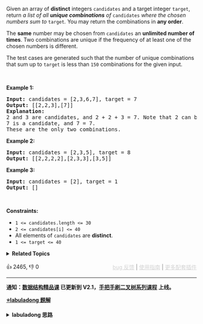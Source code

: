 <p>Given an array of <strong>distinct</strong> integers <code>candidates</code> and a target integer <code>target</code>, return <em>a list of all <strong>unique combinations</strong> of </em><code>candidates</code><em> where the chosen numbers sum to </em><code>target</code><em>.</em> You may return the combinations in <strong>any order</strong>.</p>

<p>The <strong>same</strong> number may be chosen from <code>candidates</code> an <strong>unlimited number of times</strong>. Two combinations are unique if the <span data-keyword="frequency-array">frequency</span> of at least one of the chosen numbers is different.</p>

<p>The test cases are generated such that the number of unique combinations that sum up to <code>target</code> is less than <code>150</code> combinations for the given input.</p>

<p>&nbsp;</p> 
<p><strong class="example">Example 1:</strong></p>

<pre>
<strong>Input:</strong> candidates = [2,3,6,7], target = 7
<strong>Output:</strong> [[2,2,3],[7]]
<strong>Explanation:</strong>
2 and 3 are candidates, and 2 + 2 + 3 = 7. Note that 2 can be used multiple times.
7 is a candidate, and 7 = 7.
These are the only two combinations.
</pre>

<p><strong class="example">Example 2:</strong></p>

<pre>
<strong>Input:</strong> candidates = [2,3,5], target = 8
<strong>Output:</strong> [[2,2,2,2],[2,3,3],[3,5]]
</pre>

<p><strong class="example">Example 3:</strong></p>

<pre>
<strong>Input:</strong> candidates = [2], target = 1
<strong>Output:</strong> []
</pre>

<p>&nbsp;</p> 
<p><strong>Constraints:</strong></p>

<ul> 
 <li><code>1 &lt;= candidates.length &lt;= 30</code></li> 
 <li><code>2 &lt;= candidates[i] &lt;= 40</code></li> 
 <li>All elements of <code>candidates</code> are <strong>distinct</strong>.</li> 
 <li><code>1 &lt;= target &lt;= 40</code></li> 
</ul>

<details><summary><strong>Related Topics</strong></summary>数组 | 回溯</details><br>

<div>👍 2465, 👎 0<span style='float: right;'><span style='color: gray;'><a href='https://github.com/labuladong/fucking-algorithm/discussions/939' target='_blank' style='color: lightgray;text-decoration: underline;'>bug 反馈</a> | <a href='https://labuladong.gitee.io/article/fname.html?fname=jb插件简介' target='_blank' style='color: lightgray;text-decoration: underline;'>使用指南</a> | <a href='https://labuladong.github.io/algo/images/others/%E5%85%A8%E5%AE%B6%E6%A1%B6.jpg' target='_blank' style='color: lightgray;text-decoration: underline;'>更多配套插件</a></span></span></div>

<div id="labuladong"><hr>

**通知：[数据结构精品课](https://aep.h5.xeknow.com/s/1XJHEO) 已更新到 V2.1，[手把手刷二叉树系列课程](https://aep.xet.tech/s/3YGcq3) 上线。**



<p><strong><a href="https://labuladong.github.io/article/slug.html?slug=combination-sum" target="_blank">⭐️labuladong 题解</a></strong></p>
<details><summary><strong>labuladong 思路</strong></summary>

## 基本思路

> 本文有视频版：[回溯算法秒杀所有排列/组合/子集问题](https://www.bilibili.com/video/BV1Yt4y1t7dK)

你需要先看前文 [回溯算法详解](https://labuladong.github.io/article/fname.html?fname=回溯算法详解修订版) 和 [回溯算法团灭子集、排列、组合问题](https://labuladong.github.io/article/fname.html?fname=子集排列组合)，然后看这道题就很简单了，无非是回溯算法的运用而已。

这道题的关键在于 `candidates` 中的元素可以复用多次，体现在代码中是下面这段：

```java
void backtrack(int[] candidates, int start, int target, int sum) {
    // 回溯算法框架
    for (int i = start; i < candidates.length; i++) {
        // 选择 candidates[i]
        backtrack(candidates, i, target, sum);
        // 撤销选择 candidates[i]
    }
}
```

对比 [回溯算法团灭子集、排列、组合问题](https://labuladong.github.io/article/fname.html?fname=子集排列组合) 中不能重复使用元素的标准组合问题：

```java
void backtrack(int[] candidates, int start, int target, int sum) {
    // 回溯算法框架
    for (int i = start; i < candidates.length; i++) {
        // 选择 candidates[i]
        backtrack(candidates, i + 1, target, sum);
        // 撤销选择 candidates[i]
    }
}
```

体会到控制是否重复使用元素的关键了吗？

**详细题解：[回溯算法秒杀所有排列/组合/子集问题](https://labuladong.github.io/article/fname.html?fname=子集排列组合)**

**标签：[回溯算法](https://mp.weixin.qq.com/mp/appmsgalbum?__biz=MzAxODQxMDM0Mw==&action=getalbum&album_id=2122002916411604996)**

## 解法代码

提示：🟢 标记的是我写的解法代码，🤖 标记的是 chatGPT 翻译的多语言解法代码。如有错误，可以 [点这里](https://github.com/labuladong/fucking-algorithm/issues/1113) 反馈和修正。

<div class="tab-panel"><div class="tab-nav">
<button data-tab-item="cpp" class="tab-nav-button btn " data-tab-group="default" onclick="switchTab(this)">cpp🤖</button>

<button data-tab-item="python" class="tab-nav-button btn " data-tab-group="default" onclick="switchTab(this)">python🤖</button>

<button data-tab-item="java" class="tab-nav-button btn active" data-tab-group="default" onclick="switchTab(this)">java🟢</button>

<button data-tab-item="go" class="tab-nav-button btn " data-tab-group="default" onclick="switchTab(this)">go🤖</button>

<button data-tab-item="javascript" class="tab-nav-button btn " data-tab-group="default" onclick="switchTab(this)">javascript🤖</button>
</div><div class="tab-content">
<div data-tab-item="cpp" class="tab-item " data-tab-group="default"><div class="highlight">

```cpp
// 注意：cpp 代码由 chatGPT🤖 根据我的 java 代码翻译，旨在帮助不同背景的读者理解算法逻辑。
// 本代码已经通过力扣的测试用例，应该可直接成功提交。

class backtracking.round2.backtracking.round2.backtracking.round2.binaryTree.bfs.greedy.dp.binaryTree.VerifyPreorderSerializationOfABinaryTree {
public:
    vector<vector<int>> res;

    vector<vector<int>> combinationSum(vector<int>& candidates, int target) {
        if (candidates.size() == 0) {
            return res;
        }
        backtrack(candidates, 0, target, 0);
        return res;
    }

    // 记录回溯的路径
    vector<int> track;

    // 回溯算法主函数
    void backtrack(vector<int>& candidates, int start, int target, int sum) {
        if (sum == target) {
            // 找到目标和
            res.push_back(track);
            return;
        }

        if (sum > target) {
            // 超过目标和，直接结束
            return;
        }

        // 回溯算法框架
        for (int i = start; i < candidates.size(); i++) {
            // 选择 candidates[i]
            track.push_back(candidates[i]);
            sum += candidates[i];
            // 递归遍历下一层回溯树
            backtrack(candidates, i, target, sum);
            // 撤销选择 candidates[i]
            sum -= candidates[i];
            track.pop_back();
        }
    }
};
```

</div></div>

<div data-tab-item="python" class="tab-item " data-tab-group="default"><div class="highlight">

```python
# 注意：python 代码由 chatGPT🤖 根据我的 java 代码翻译，旨在帮助不同背景的读者理解算法逻辑。
# 本代码已经通过力扣的测试用例，应该可直接成功提交。

class backtracking.round2.backtracking.round2.backtracking.round2.binaryTree.bfs.greedy.dp.binaryTree.VerifyPreorderSerializationOfABinaryTree:
    def __init__(self):
        self.res = []

    def combinationSum(self, candidates: List[int], target: int) -> List[List[int]]:
        if not candidates:
            return self.res
        self.backtrack(candidates, 0, target, 0)
        return self.res

    # 记录回溯的路径
    track = []

    # 回溯算法主函数
    def backtrack(self, candidates, start, target, sum):
        if sum == target:
            # 找到目标和
            self.res.append(self.track[:])
            return

        if sum > target:
            # 超过目标和，直接结束
            return

        # 回溯算法框架
        for i in range(start, len(candidates)):
            # 选择 candidates[i]
            self.track.append(candidates[i])
            sum += candidates[i]
            # 递归遍历下一层回溯树
            self.backtrack(candidates, i, target, sum)
            # 撤销选择 candidates[i]
            sum -= candidates[i]
            self.track.pop()
```

</div></div>

<div data-tab-item="java" class="tab-item active" data-tab-group="default"><div class="highlight">

```java
class backtracking.round2.backtracking.round2.backtracking.round2.binaryTree.bfs.greedy.dp.binaryTree.VerifyPreorderSerializationOfABinaryTree {
    List<List<Integer>> res = new LinkedList<>();

    public List<List<Integer>> combinationSum(int[] candidates, int target) {
        if (candidates.length == 0) {
            return res;
        }
        backtrack(candidates, 0, target, 0);
        return res;
    }

    // 记录回溯的路径
    LinkedList<Integer> track = new LinkedList<>();

    // 回溯算法主函数
    void backtrack(int[] candidates, int start, int target, int sum) {
        if (sum == target) {
            // 找到目标和
            res.add(new LinkedList<>(track));
            return;
        }

        if (sum > target) {
            // 超过目标和，直接结束
            return;
        }

        // 回溯算法框架
        for (int i = start; i < candidates.length; i++) {
            // 选择 candidates[i]
            track.add(candidates[i]);
            sum += candidates[i];
            // 递归遍历下一层回溯树
            backtrack(candidates, i, target, sum);
            // 撤销选择 candidates[i]
            sum -= candidates[i];
            track.removeLast();
        }
    }
}
```

</div></div>

<div data-tab-item="go" class="tab-item " data-tab-group="default"><div class="highlight">

```go
// 注意：go 代码由 chatGPT🤖 根据我的 java 代码翻译，旨在帮助不同背景的读者理解算法逻辑。
// 本代码已经通过力扣的测试用例，应该可直接成功提交。

func combinationSum(candidates []int, target int) [][]int {
	var res [][]int

	// 定义回溯函数
	var backtrack func(start int, target int, sum int, track []int)

	backtrack = func(start int, target int, sum int, track []int) {
		// 如果当前 sum 等于 target，说明已找到符合要求的组合
		if sum == target {
			// 由于 track 数组为引用类型，因此需要重新生成一个数组对象来保存到结果集
			res = append(res, append([]int{}, track...))
			return
		}

		// 如果当前 sum 已经大于 target，回溯结束
		if sum > target {
			return
		}

		// 从指定位置开始遍历候选数组
		for i := start; i < len(candidates); i++ {
			// 将候选数组当前元素加入路径
			track = append(track, candidates[i])
			sum += candidates[i]
			// 继续遍历下一个元素
			backtrack(i, target, sum, track)
			// 回溯：将当前元素从路径中移除
			sum -= candidates[i]
			track = track[:len(track)-1]
		}
	}

	backtrack(0, target, 0, []int{})

	return res
}
```

</div></div>

<div data-tab-item="javascript" class="tab-item " data-tab-group="default"><div class="highlight">

```javascript
// 注意：javascript 代码由 chatGPT🤖 根据我的 java 代码翻译，旨在帮助不同背景的读者理解算法逻辑。
// 本代码已经通过力扣的测试用例，应该可直接成功提交。

var combinationSum = function(candidates, target) {
    let res = [];
    let track = [];
    
    backtrack(candidates, 0, target, 0, track);
    
    return res;
    
    function backtrack(candidates, start, target, sum, track) {
        if (sum === target) {
            // 找到目标和
            res.push([...track]);
            return;
        }

        if (sum > target) {
            // 超过目标和，直接结束
            return;
        }

        // 回溯算法框架
        for (let i = start; i < candidates.length; i++) {
            // 选择 candidates[i]
            track.push(candidates[i]);
            sum += candidates[i];
            // 递归遍历下一层回溯树
            backtrack(candidates, i, target, sum, track);
            // 撤销选择 candidates[i]
            sum -= candidates[i];
            track.pop();
        }
    }
};
```

</div></div>
</div></div>

**类似题目**：
  - [216. 组合总和 III 🟠](/problems/combination-sum-iii)
  - [40. 组合总和 II 🟠](/problems/combination-sum-ii)
  - [46. 全排列 🟠](/problems/permutations)
  - [47. 全排列 II 🟠](/problems/permutations-ii)
  - [77. 组合 🟠](/problems/combinations)
  - [78. 子集 🟠](/problems/subsets)
  - [90. 子集 II 🟠](/problems/subsets-ii)
  - [剑指 Offer II 079. 所有子集 🟠](/problems/TVdhkn)
  - [剑指 Offer II 080. 含有 k 个元素的组合 🟠](/problems/uUsW3B)
  - [剑指 Offer II 081. 允许重复选择元素的组合 🟠](/problems/Ygoe9J)
  - [剑指 Offer II 082. 含有重复元素集合的组合 🟠](/problems/4sjJUc)
  - [剑指 Offer II 083. 没有重复元素集合的全排列 🟠](/problems/VvJkup)
  - [剑指 Offer II 084. 含有重复元素集合的全排列 🟠](/problems/7p8L0Z)

</details>
</div>



